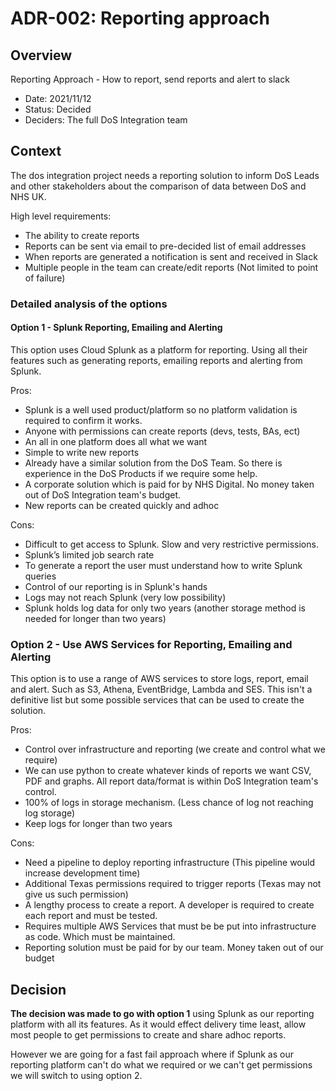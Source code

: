 # ADR-002: Reporting approach

## Overview

Reporting Approach - How to report, send reports and alert to slack

* Date: 2021/11/12
* Status: Decided
* Deciders: The full DoS Integration team

## Context

The dos integration project needs a reporting solution to inform DoS Leads and other stakeholders about the comparison of data between DoS and NHS UK.

High level requirements:

* The ability to create reports
* Reports can be sent via email to pre-decided list of email addresses
* When reports are generated a notification is sent and received in Slack
* Multiple people in the team can create/edit reports (Not limited to point of failure)

### Detailed analysis of the options

#### Option 1 - Splunk Reporting, Emailing and Alerting

This option uses Cloud Splunk as a platform for reporting. Using all their features such as generating reports, emailing reports and alerting from Splunk.

Pros:

* Splunk is a well used product/platform so no platform validation is required to confirm it works.
* Anyone with permissions can create reports (devs, tests, BAs, ect)
* An all in one platform does all what we want
* Simple to write new reports
* Already have a similar solution from the DoS Team. So there is experience in the DoS Products if we require some help.
* A corporate solution which is paid for by NHS Digital. No money taken out of DoS Integration team's budget.
* New reports can be created quickly and adhoc

Cons:

* Difficult to get access to Splunk. Slow and very restrictive permissions.
* Splunk’s limited job search rate
* To generate a report the user must understand how to write Splunk queries
* Control of our reporting is in Splunk's hands
* Logs may not reach Splunk (very low possibility)
* Splunk holds log data for only two years (another storage method is needed for longer than two years)

### Option 2 - Use AWS Services for Reporting, Emailing and Alerting

This option is to use a range of AWS services to store logs, report, email and alert. Such as S3, Athena, EventBridge, Lambda and SES. This isn't a definitive list but some possible services that can be used to create the solution.

Pros:

* Control over infrastructure and reporting (we create and control what we require)
* We can use python to create whatever kinds of reports we want CSV, PDF and graphs. All report data/format is within DoS Integration team's control.
* 100% of logs in storage mechanism. (Less chance of log not reaching log storage)
* Keep logs for longer than two years

Cons:

* Need a pipeline to deploy reporting infrastructure (This pipeline would increase development time)
* Additional Texas permissions required to trigger reports (Texas may not give us such permission)
* A lengthy process to create a report. A developer is required to create each report and must be tested.
* Requires multiple AWS Services that must be be put into infrastructure as code. Which must be maintained.
* Reporting solution must be paid for by our team. Money taken out of our budget

## Decision

**The decision was made to go with option 1** using Splunk as our reporting platform with all its features. As it would effect delivery time least, allow most people to get permissions to create and share adhoc reports.

However we are going for a fast fail approach where if Splunk as our reporting platform can't do what we required or we can't get permissions we will switch to using option 2.
